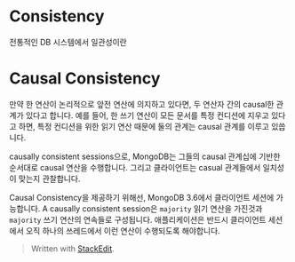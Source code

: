 # Consistency

전통적인 DB 시스템에서 일관성이란 

# Causal Consistency

만약 한 연산이 논리적으로 앞전 연산에 의지하고 있다면, 두 연산자 간의 causal한 관계가 있다고 합니다. 예를 들어, 한 쓰기 연산이 모든 문서를 특정 컨디션에 지우고 있다고 하면, 특정 컨디션을 위한 읽기 연산 때문에 둘의 관계는 causal 관계를 이루고 있씁니다.

causally consistent sessions으로, MongoDB는 그들의 causal 관계십에 기반한 순서대로 causal 연산을 수행합니다. 그리고 클라이언트는 casual 관계들에서 일치성이 맞는지 관찰합니다. 

Causal Consistency을 제공하기 위해선, MongoDB 3.6에서 클라이언트 세션에 가능합니다. A causally consistent session은 `majority` 읽기 연산을 가진것과  `majority` 쓰기 연산의 연속들로 구성됩니다.  애플리케이션은 반드시 클라이언트 세션에서 오직 하나의 쓰레드에서 이런 연산이 수행되도록 해야합니다.
 

> Written with [StackEdit](https://stackedit.io/).
<!--stackedit_data:
eyJoaXN0b3J5IjpbLTgwMTA1MDQ4MSwtMTMxMzg0MzQ4MSwtOD
g2OTIwNzM1LC01MjAxNTYyNDksLTI5MjQ5NDQ5NywyMTM5MTY2
NjA0LC00NTE3Nzk5MDQsLTE5NTY4MjY1OTEsMTY5NzYzMjM0NS
wtMTc0MDczODQ0MF19
-->